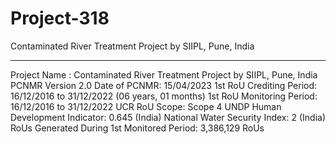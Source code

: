 # Project-318
Contaminated River Treatment Project by SIIPL, Pune, India
__________
Project Name : Contaminated River Treatment Project by SIIPL, Pune, India
PCNMR Version 2.0
Date of PCNMR: 15/04/2023
1st RoU Crediting Period: 16/12/2016 to 31/12/2022 (06 years, 01 months)
1st RoU Monitoring Period: 16/12/2016 to 31/12/2022
UCR RoU Scope: Scope 4
UNDP Human Development Indicator: 0.645 (India)
National Water Security Index: 2 (India)
RoUs Generated During 1st Monitored Period: 3,386,129 RoUs

